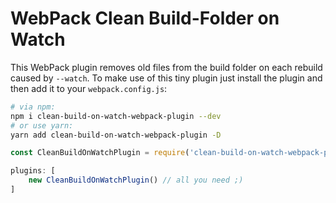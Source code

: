 # WebPack Clean Build-Folder on Watch
This WebPack plugin removes old files from the build folder on each rebuild caused by `--watch`. To make use of this tiny plugin just install the plugin and then add it to your `webpack.config.js`:

```sh
# via npm:
npm i clean-build-on-watch-webpack-plugin --dev
# or use yarn:
yarn add clean-build-on-watch-webpack-plugin -D
```
```javascript
const CleanBuildOnWatchPlugin = require('clean-build-on-watch-webpack-plugin')

plugins: [
	new CleanBuildOnWatchPlugin() // all you need ;)
]
```